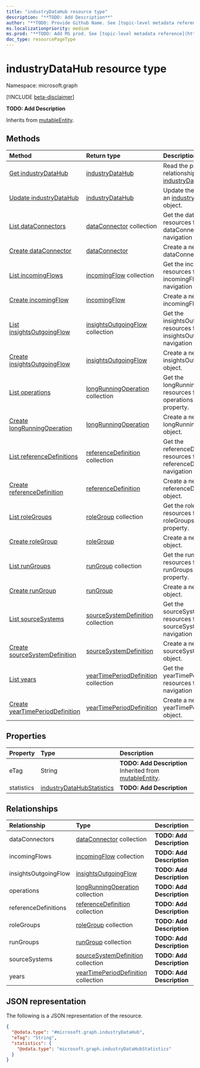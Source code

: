 ```yaml
---
title: "industryDataHub resource type"
description: "**TODO: Add Description**"
author: "**TODO: Provide Github Name. See [topic-level metadata reference](https://msgo.azurewebsites.net/add/document/guidelines/metadata.html#topic-level-metadata)**"
ms.localizationpriority: medium
ms.prod: "**TODO: Add MS prod. See [topic-level metadata reference](https://msgo.azurewebsites.net/add/document/guidelines/metadata.html#topic-level-metadata)**"
doc_type: resourcePageType
---
```


# industryDataHub resource type

Namespace: microsoft.graph

[!INCLUDE [beta-disclaimer](../../includes/beta-disclaimer.md)]

**TODO: Add Description**


Inherits from [mutableEntity](../resources/mutableentity.md).

## Methods
|Method|Return type|Description|
|:---|:---|:---|
|[Get industryDataHub](../api/industrydatahub-get.md)|[industryDataHub](../resources/industrydatahub.md)|Read the properties and relationships of an [industryDataHub](../resources/industrydatahub.md) object.|
|[Update industryDataHub](../api/industrydatahub-update.md)|[industryDataHub](../resources/industrydatahub.md)|Update the properties of an [industryDataHub](../resources/industrydatahub.md) object.|
|[List dataConnectors](../api/industrydatahub-list-dataconnectors.md)|[dataConnector](../resources/dataconnector.md) collection|Get the dataConnector resources from the dataConnectors navigation property.|
|[Create dataConnector](../api/industrydatahub-post-dataconnectors.md)|[dataConnector](../resources/dataconnector.md)|Create a new dataConnector object.|
|[List incomingFlows](../api/industrydatahub-list-incomingflows.md)|[incomingFlow](../resources/incomingflow.md) collection|Get the incomingFlow resources from the incomingFlows navigation property.|
|[Create incomingFlow](../api/industrydatahub-post-incomingflows.md)|[incomingFlow](../resources/incomingflow.md)|Create a new incomingFlow object.|
|[List insightsOutgoingFlow](../api/industrydatahub-list-insightsoutgoingflow.md)|[insightsOutgoingFlow](../resources/insightsoutgoingflow.md) collection|Get the insightsOutgoingFlow resources from the insightsOutgoingFlow navigation property.|
|[Create insightsOutgoingFlow](../api/industrydatahub-post-insightsoutgoingflow.md)|[insightsOutgoingFlow](../resources/insightsoutgoingflow.md)|Create a new insightsOutgoingFlow object.|
|[List operations](../api/industrydatahub-list-operations.md)|[longRunningOperation](../resources/longrunningoperation.md) collection|Get the longRunningOperation resources from the operations navigation property.|
|[Create longRunningOperation](../api/industrydatahub-post-operations.md)|[longRunningOperation](../resources/longrunningoperation.md)|Create a new longRunningOperation object.|
|[List referenceDefinitions](../api/industrydatahub-list-referencedefinitions.md)|[referenceDefinition](../resources/referencedefinition.md) collection|Get the referenceDefinition resources from the referenceDefinitions navigation property.|
|[Create referenceDefinition](../api/industrydatahub-post-referencedefinitions.md)|[referenceDefinition](../resources/referencedefinition.md)|Create a new referenceDefinition object.|
|[List roleGroups](../api/industrydatahub-list-rolegroups.md)|[roleGroup](../resources/rolegroup.md) collection|Get the roleGroup resources from the roleGroups navigation property.|
|[Create roleGroup](../api/industrydatahub-post-rolegroups.md)|[roleGroup](../resources/rolegroup.md)|Create a new roleGroup object.|
|[List runGroups](../api/industrydatahub-list-rungroups.md)|[runGroup](../resources/rungroup.md) collection|Get the runGroup resources from the runGroups navigation property.|
|[Create runGroup](../api/industrydatahub-post-rungroups.md)|[runGroup](../resources/rungroup.md)|Create a new runGroup object.|
|[List sourceSystems](../api/industrydatahub-list-sourcesystems.md)|[sourceSystemDefinition](../resources/sourcesystemdefinition.md) collection|Get the sourceSystemDefinition resources from the sourceSystems navigation property.|
|[Create sourceSystemDefinition](../api/industrydatahub-post-sourcesystems.md)|[sourceSystemDefinition](../resources/sourcesystemdefinition.md)|Create a new sourceSystemDefinition object.|
|[List years](../api/industrydatahub-list-years.md)|[yearTimePeriodDefinition](../resources/yeartimeperioddefinition.md) collection|Get the yearTimePeriodDefinition resources from the years navigation property.|
|[Create yearTimePeriodDefinition](../api/industrydatahub-post-years.md)|[yearTimePeriodDefinition](../resources/yeartimeperioddefinition.md)|Create a new yearTimePeriodDefinition object.|

## Properties
|Property|Type|Description|
|:---|:---|:---|
|eTag|String|**TODO: Add Description** Inherited from [mutableEntity](../resources/mutableentity.md).|
|statistics|[industryDataHubStatistics](../resources/industrydatahubstatistics.md)|**TODO: Add Description**|

## Relationships
|Relationship|Type|Description|
|:---|:---|:---|
|dataConnectors|[dataConnector](../resources/dataconnector.md) collection|**TODO: Add Description**|
|incomingFlows|[incomingFlow](../resources/incomingflow.md) collection|**TODO: Add Description**|
|insightsOutgoingFlow|[insightsOutgoingFlow](../resources/insightsoutgoingflow.md)|**TODO: Add Description**|
|operations|[longRunningOperation](../resources/longrunningoperation.md) collection|**TODO: Add Description**|
|referenceDefinitions|[referenceDefinition](../resources/referencedefinition.md) collection|**TODO: Add Description**|
|roleGroups|[roleGroup](../resources/rolegroup.md) collection|**TODO: Add Description**|
|runGroups|[runGroup](../resources/rungroup.md) collection|**TODO: Add Description**|
|sourceSystems|[sourceSystemDefinition](../resources/sourcesystemdefinition.md) collection|**TODO: Add Description**|
|years|[yearTimePeriodDefinition](../resources/yeartimeperioddefinition.md) collection|**TODO: Add Description**|

## JSON representation
The following is a JSON representation of the resource.
<!-- {
  "blockType": "resource",
  "keyProperty": "id",
  "@odata.type": "microsoft.graph.industryDataHub",
  "baseType": "microsoft.industryData.mutableEntity",
  "openType": false
}
-->
``` json
{
  "@odata.type": "#microsoft.graph.industryDataHub",
  "eTag": "String",
  "statistics": {
    "@odata.type": "microsoft.graph.industryDataHubStatistics"
  }
}
```

